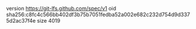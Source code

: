 version https://git-lfs.github.com/spec/v1
oid sha256:c8fc4c566bb402df3b75b7051fedba52a002e682c232d754d9d3375d2ac37f4e
size 4019
